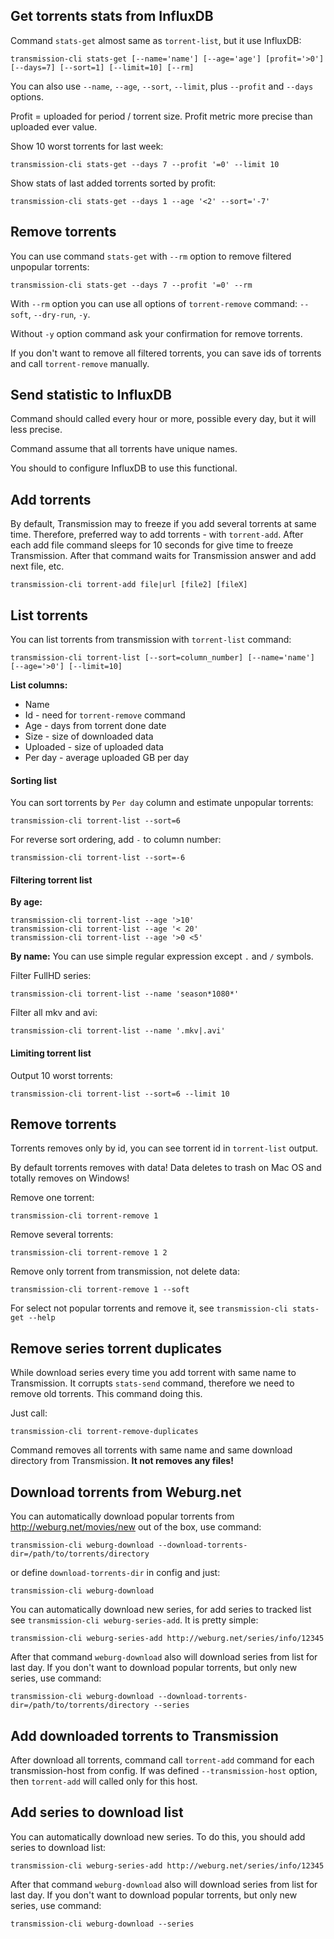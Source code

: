 ## Get torrents stats from InfluxDB

Command `stats-get` almost same as `torrent-list`, but it use InfluxDB:
```
transmission-cli stats-get [--name='name'] [--age='age'] [profit='>0'] [--days=7] [--sort=1] [--limit=10] [--rm]
```

You can also use `--name`, `--age`, `--sort`, `--limit`, plus `--profit` and `--days` options.

Profit = uploaded for period / torrent size. Profit metric more precise than uploaded ever value.

Show 10 worst torrents for last week:
```
transmission-cli stats-get --days 7 --profit '=0' --limit 10
```

Show stats of last added torrents sorted by profit:
```
transmission-cli stats-get --days 1 --age '<2' --sort='-7'
```


## Remove torrents

You can use command `stats-get` with `--rm` option to remove filtered unpopular torrents:
```
transmission-cli stats-get --days 7 --profit '=0' --rm
```

With `--rm` option you can use all options of `torrent-remove` command: `--soft`, `--dry-run`, `-y`.  

Without `-y` option command ask your confirmation for remove torrents.  

If you don't want to remove all filtered torrents, you can save ids of torrents and call `torrent-remove` manually.


## Send statistic to InfluxDB

Command should called every hour or more, possible every day, but it will less precise.

Command assume that all torrents have unique names.

You should to configure InfluxDB to use this functional.


## Add torrents

By default, Transmission may to freeze if you add several torrents at same time.
Therefore, preferred way to add torrents - with `torrent-add`.
After each add file command sleeps for 10 seconds for give time to freeze Transmission.
After that command waits for Transmission answer and add next file, etc.

```
transmission-cli torrent-add file|url [file2] [fileX]
```


## List torrents

You can list torrents from transmission with `torrent-list` command:
```
transmission-cli torrent-list [--sort=column_number] [--name='name'] [--age='>0'] [--limit=10]
```

**List columns:**

- Name
- Id - need for `torrent-remove` command
- Age - days from torrent done date
- Size - size of downloaded data
- Uploaded - size of uploaded data
- Per day - average uploaded GB per day


#### Sorting list

You can sort torrents by `Per day` column and estimate unpopular torrents:
```
transmission-cli torrent-list --sort=6
```

For reverse sort ordering, add `-` to column number:
```
transmission-cli torrent-list --sort=-6
```


#### Filtering torrent list

**By age:**
```
transmission-cli torrent-list --age '>10'
transmission-cli torrent-list --age '< 20'
transmission-cli torrent-list --age '>0 <5'
```

**By name:**
You can use simple regular expression except `.` and `/` symbols.

Filter FullHD series:
```
transmission-cli torrent-list --name 'season*1080*'
```

Filter all mkv and avi:
```
transmission-cli torrent-list --name '.mkv|.avi'
```

#### Limiting torrent list

Output 10 worst torrents:
```
transmission-cli torrent-list --sort=6 --limit 10
```


## Remove torrents

Torrents removes only by id, you can see torrent id in `torrent-list` output.

By default torrents removes with data! Data deletes to trash on Mac OS and totally removes on Windows!

Remove one torrent:
```
transmission-cli torrent-remove 1
```

Remove several torrents:
```
transmission-cli torrent-remove 1 2
```

Remove only torrent from transmission, not delete data:
```
transmission-cli torrent-remove 1 --soft
```

For select not popular torrents and remove it, see `transmission-cli stats-get --help`


## Remove series torrent duplicates

While download series every time you add torrent with same name to Transmission.
It corrupts `stats-send` command, therefore we need to remove old torrents. This command doing this.

Just call:
```
transmission-cli torrent-remove-duplicates
```

Command removes all torrents with same name and same download directory from Transmission.
**It not removes any files!**


## Download torrents from Weburg.net

You can automatically download popular torrents from http://weburg.net/movies/new out of the box, use command:
```
transmission-cli weburg-download --download-torrents-dir=/path/to/torrents/directory
```

or define `download-torrents-dir` in config and just:
```
transmission-cli weburg-download
```

You can automatically download new series, for add series to tracked list see `transmission-cli weburg-series-add`.
It is pretty simple:
```
transmission-cli weburg-series-add http://weburg.net/series/info/12345
```

After that command `weburg-download` also will download series from list for last day.
If you don't want to download popular torrents, but only new series, use command:
```
transmission-cli weburg-download --download-torrents-dir=/path/to/torrents/directory --series
```

## Add downloaded torrents to Transmission

After download all torrents, command call `torrent-add` command for each transmission-host from config.
If was defined `--transmission-host` option, then `torrent-add` will called only for this host.


## Add series to download list

You can automatically download new series. To do this, you should add series to download list:
```
transmission-cli weburg-series-add http://weburg.net/series/info/12345
```

After that command `weburg-download` also will download series from list for last day.
If you don't want to download popular torrents, but only new series, use command:
```
transmission-cli weburg-download --series
```


